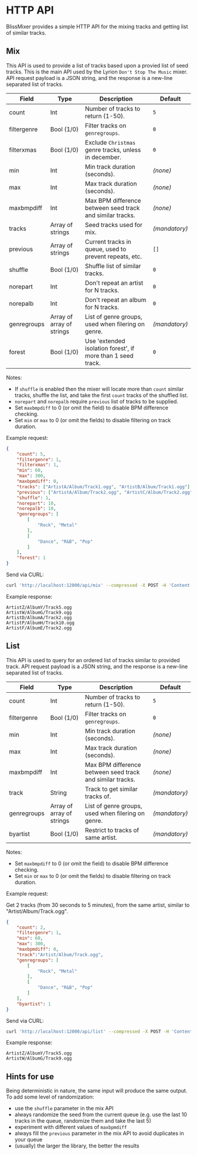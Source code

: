 # HTTP API

BlissMixer provides a simple HTTP API for the mixing tracks and getting list of similar tracks.

## Mix

This API is used to provide a list of tracks based upon a provied list of seed tracks. This is the main
API used by the Lyrion `Don't Stop The Music` mixer. API request payload is a JSON string, and the
response is a new-line separated list of tracks.

| Field       | Type                      | Description                                                 | Default         |
| ----------- | ------------------------- |-------------------------------------------------------------|-----------------|
| count       | Int                       | Number of tracks to return (1-50).                          | `5`             |
| filtergenre | Bool (1/0)                | Filter tracks on `genregroups`.                             | `0`             |
| filterxmas  | Bool (1/0)                | Exclude `Christmas` genre tracks, unless in december.       | `0`             |
| min         | Int                       | Min track duration (seconds).                               | _(none)_        |
| max         | Int                       | Max track duration (seconds).                               | _(none)_        |
| maxbmpdiff  | Int                       | Max BPM difference between seed track and similar tracks.   | _(none)_        |
| tracks      | Array of strings          | Seed tracks used for mix.                                   | _(mandatory)_   |
| previous    | Array of strings          | Current tracks in queue, used to prevent repeats, etc.      | `[]`            |
| shuffle     | Bool (1/0)                | Shuffle list of similar tracks.                             | `0`             |
| norepart    | Int                       | Don't repeat an artist for N tracks.                        | `0`             |
| norepalb    | Int                       | Don't repeat an album for N tracks.                         | `0`             |
| genregroups | Array of array of strings | List of genre groups, used when filering on genre.          | _(mandatory)_   |
| forest      | Bool (1/0)                | Use 'extended isolation forest', if more than 1 seed track. | `0`             |


Notes:
* If `shuffle` is enabled then the mixer will locate more than `count` similar tracks, shuffle the list, and take the first `count` tracks of the shuffled list.
* `norepart` and `norepalb` require `previous` list of tracks to be supplied.
* Set `maxbmpdiff` to 0 (or omit the field) to disable BPM difference checking.
* Set `min` or `max` to 0 (or omit the fields) to disable filtering on track duration.


Example request:
```json
{
    "count": 5,
    "filtergenre": 1,
    "filterxmas": 1,
    "min": 60,
    "max": 300,
    "maxbpmdiff": 0,
    "tracks": ["ArtistA/Album/Track1.ogg", "ArtistB/Album/Track1.ogg"],
    "previous": ["ArtistA/Album/Track2.ogg", "ArtistC/Album/Track2.ogg"],
    "shuffle": 1,
    "norepart": 10,
    "norepalb": 10,
    "genregroups": [
        [
            "Rock", "Metal"
        ],
        [
            "Dance", "R&B", "Pop"
        ]
    ],
    "forest": 1
}
```

Send via CURL:
```bash
curl 'http://localhost:12000/api/mix' --compressed -X POST -H 'Content-Type: application/json' --data-raw '{"count":5,"filtergenre":1,"filterxmas":1,"min":60,"max":300,"maxbpmdiff":0,"tracks":["ArtistA/Album/Track1.ogg","ArtistB/Album/Track1.ogg"],"previous":["ArtistA/Album/Track2.ogg","ArtistC/Album/Track2.ogg"],"shuffle":1,"norepart":10,"norepalb":10,"genregroups":[["Rock","Metal"],["Dance","R&B","Pop"]],"forest":1}'
```


Example response:

```text
ArtistZ/AlbumY/Track5.ogg
ArtistW/AlbumG/Track9.ogg
ArtistD/AlbumA/Track2.ogg
ArtistP/AlbumH/Track10.ogg
ArtistF/AlbumE/Track2.ogg
```

## List

This API is used to query for an ordered list of tracks similar to provided track. API request payload
is a JSON string, and the response is a new-line separated list of tracks.

| Field       | Type                      | Description                                               | Default       |
| ----------- | ------------------------- |-----------------------------------------------------------|---------------|
| count       | Int                       | Number of tracks to return (1-50).                        | `5`           |
| filtergenre | Bool (1/0)                | Filter tracks on `genregroups`.                           | `0`           |
| min         | Int                       | Min track duration (seconds).                             | _(none)_      |
| max         | Int                       | Max track duration (seconds).                             | _(none)_      |
| maxbmpdiff  | Int                       | Max BPM difference between seed track and similar tracks. | _(none)_      |
| track       | String                    | Track to get similar tracks of.                           | _(mandatory)_ |
| genregroups | Array of array of strings | List of genre groups, used when filering on genre.        | _(mandatory)_ |
| byartist    | Bool (1/0)                | Restrict to tracks of same artist.                        | _(mandatory)_ |

Notes:
* Set `maxbmpdiff` to 0 (or omit the field) to disable BPM difference checking.
* Set `min` or `max` to 0 (or omit the fields) to disable filtering on track duration.


Example request:

Get 2 tracks (from 30 seconds to 5 minutes), from the same artist, similar to "Artist/Album/Track.ogg".

```json
{
    "count": 2,
    "filtergenre": 1,
    "min": 60,
    "max": 300,
    "maxbpmdiff": 0,
    "track":"Artist/Album/Track.ogg",
    "genregroups": [
        [
            "Rock", "Metal"
        ],
        [
            "Dance", "R&B", "Pop"
        ]
    ],
    "byartist": 1
}
```

Send via CURL:
```bash
curl 'http://localhost:12000/api/list' --compressed -X POST -H 'Content-Type: application/json' --data-raw '{"count":2,"filtergenre":1,"min":60,"max":300,"maxbpmdiff":0,"track":"Artist/Album/Track.ogg","genregroups":[["Rock","Metal"],["Dance","R&B","Pop"]],"byartist":0}'
```

Example response:

```text
ArtistZ/AlbumY/Track5.ogg
ArtistW/AlbumG/Track9.ogg
```

## Hints for use

Being deterministic in nature, the same input will produce the same output. To add some level of randomization:

* use the `shuffle` parameter in the mix API
* always randomize the seed from the current queue (e.g. use the last 10 tracks in the queue, randomize them and take the last 5)
* experiment with different values of `maxbpmdiff`
* always fill the `previous` parameter in the mix API to avoid duplicates in your queue
* (usually) the larger the library, the better the results
